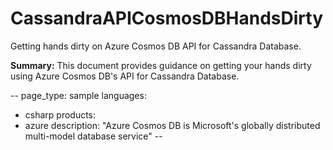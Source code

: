 # CassandraAPICosmosDBHandsDirty
Getting hands dirty on Azure Cosmos DB API for Cassandra Database.

**Summary:**
This document provides guidance on getting your hands dirty using Azure Cosmos DB's API for Cassandra Database. 

--
page_type: sample
languages:
- csharp
products:
- azure
description: "Azure Cosmos DB is Microsoft's globally distributed multi-model database service"
--



